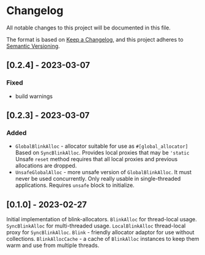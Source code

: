 # Changelog
All notable changes to this project will be documented in this file.

The format is based on [Keep a Changelog](https://keepachangelog.com/en/1.0.0/),
and this project adheres to [Semantic Versioning](https://semver.org/spec/v2.0.0.html).

## [0.2.4] - 2023-03-07

### Fixed

- build warnings


## [0.2.3] - 2023-03-07

### Added 
- `GlobalBlinkAlloc` - allocator suitable for use as `#[global_allocator]`
  Based on `SyncBlinkAlloc`. Provides local proxies that may be `'static`
  Unsafe `reset` method requires that all local proxies
  and previous allocations are dropped.
- `UnsafeGlobalAlloc` - more unsafe version of `GlobalBlinkAlloc`.
  It must never be used concurrently. Only really usable in single-threaded
  applications.
  Requires `unsafe` block to initialize.

## [0.1.0] - 2023-02-27

Initial implementation of blink-allocators.
`BlinkAlloc` for thread-local usage.
`SyncBlinkAlloc` for multi-threaded usage.
`LocalBlinkAlloc` thread-local proxy for `SyncBlinkAlloc`.
`Blink` - friendly allocator adaptor for use without collections.
`BlinkAllocCache` - a cache of `BlinkAlloc` instances to keep them warm
and use from multiple threads.
